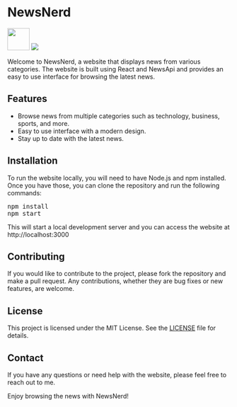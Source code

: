 <h1>NewsNerd</h1>

<image  width="50px" src="screenshot.jpg">
<image src="gif.gif">


<p>Welcome to NewsNerd, a website that displays news from various categories. The website is built using React and NewsApi and provides an easy to use interface for browsing the latest news.</p>

<h2>Features</h2>
<ul>
  <li>Browse news from multiple categories such as technology, business, sports, and more.</li>
  <li>Easy to use interface with a modern design.</li>
  <li>Stay up to date with the latest news.</li>
</ul>

<h2>Installation</h2>
<p>To run the website locally, you will need to have Node.js and npm installed. Once you have those, you can clone the repository and run the following commands:</p>
<pre>
npm install
npm start
</pre>
<p>This will start a local development server and you can access the website at http://localhost:3000</p>

<h2>Contributing</h2>
<p>If you would like to contribute to the project, please fork the repository and make a pull request. Any contributions, whether they are bug fixes or new features, are welcome.</p>

<h2>License</h2>
<p>This project is licensed under the MIT License. See the <a href="LICENSE.txt">LICENSE</a> file for details.</p>

<h2>Contact</h2>
<p>If you have any questions or need help with the website, please feel free to reach out to me.</p>

<p>Enjoy browsing the news with NewsNerd!</p>
